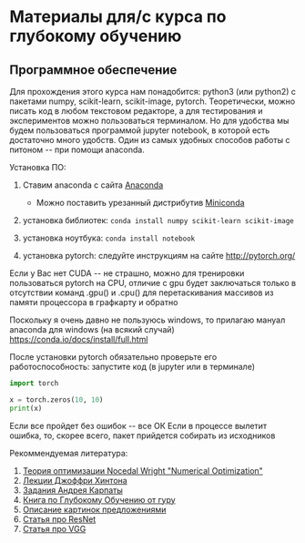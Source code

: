 # Материалы для/с курса по глубокому обучению

## Программное обеспечение

Для прохождения этого курса нам понадобится: python3 (или python2) с пакетами numpy, scikit-learn, scikit-image, pytorch.
Теоретически, можно писать код в любом текстовом редакторе, а для тестирования и экспериментов можно пользоваться терминалом.
Но для удобства мы будем пользоваться программой jupyter notebook, в которой есть достаточно много удобств. 
Один из самых удобных способов работы с питоном -- при помощи anaconda.

Установка ПО:
1. Ставим anaconda с сайта [Anaconda](https://www.continuum.io/downloads)
   * Можно поставить урезанный дистрибутив [Miniconda](https://conda.io/miniconda.html)

2. установка библиотек: `conda install numpy scikit-learn scikit-image` 

3. установка ноутбука: `conda install notebook`

4. установка pytorch: следуйте инструкциям на сайте http://pytorch.org/

Если у Вас нет CUDA -- не страшно, можно для тренировки пользоваться pytorch на CPU, отличие с gpu будет заключаться только в отсутствии команд .gpu() и .cpu() для перетаскивания массивов из памяти процессора в графкарту и обратно

Поскольку я очень давно не пользуюсь windows, то прилагаю мануал anaconda для windows (на всякий случай) https://conda.io/docs/install/full.html

После установки pytorch обязательно проверьте его работоспособность: запустите код (в jupyter или в терминале)

```python
import torch

x = torch.zeros(10, 10)
print(x)
```

Если все пройдет без ошибок -- все ОК
Если в процессе вылетит ошибка, то, скорее всего, пакет прийдется собирать из исходников

Рекоммендуемая литература:
1) [Теория оптимизации Nocedal Wright "Numerical Optimization"](https://www.google.ru/url?sa=t&rct=j&q=&esrc=s&source=web&cd=1&ved=0ahUKEwibs8XJhtXVAhXsHpoKHT9QCV8QFggnMAA&url=http%3A%2F%2Fwww.bioinfo.org.cn%2F~wangchao%2Fmaa%2FNumerical_Optimization.pdf&usg=AFQjCNG41Hw2uH1SCRFQgj3SvF_-uEcCGg)
2) [Лекции Джоффри Хинтона](https://ru.coursera.org/learn/neural-networks)
3) [Задания Андрея Карпаты](http://cs231n.github.io/)
4) [Книга по Глубокому Обучению от гуру](http://www.deeplearningbook.org/)
5) [Описание картинок предложениями](https://arxiv.org/pdf/1412.2306.pdf)
6) [Статья про ResNet](https://arxiv.org/abs/1512.03385)
7) [Статья про VGG](https://arxiv.org/pdf/1409.1556.pdf)

